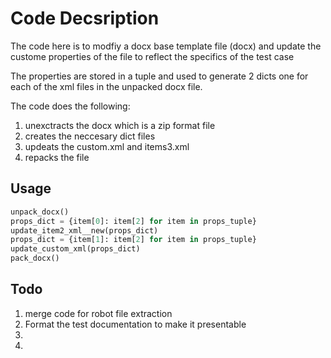 # Code Decsription
The code here is to modfiy a docx base template file (docx) and update the custome
properties of the file to reflect the specifics of the test case

The properties are stored in a tuple and used to generate 2 dicts one for each 
of the xml files in the unpacked docx file.

The code does the following:
1. unexctracts the docx which is a zip format file
1. creates the neccesary dict files
1. updeats the custom.xml and items3.xml
1. repacks the file



## Usage
```python
unpack_docx()
props_dict = {item[0]: item[2] for item in props_tuple}
update_item2_xml__new(props_dict)
props_dict = {item[1]: item[2] for item in props_tuple}
update_custom_xml(props_dict)
pack_docx()

```
## Todo
1. merge code for robot file extraction
1. Format the test documentation to make it presentable
1. 
1. 
